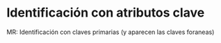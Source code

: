 # Identificación con atributos clave

MR: Identificación con claves primarias (y aparecen las claves foraneas)